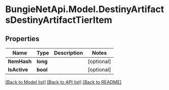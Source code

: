 # BungieNetApi.Model.DestinyArtifactsDestinyArtifactTierItem
## Properties

Name | Type | Description | Notes
------------ | ------------- | ------------- | -------------
**ItemHash** | **long** |  | [optional] 
**IsActive** | **bool** |  | [optional] 

[[Back to Model list]](../README.md#documentation-for-models) [[Back to API list]](../README.md#documentation-for-api-endpoints) [[Back to README]](../README.md)

